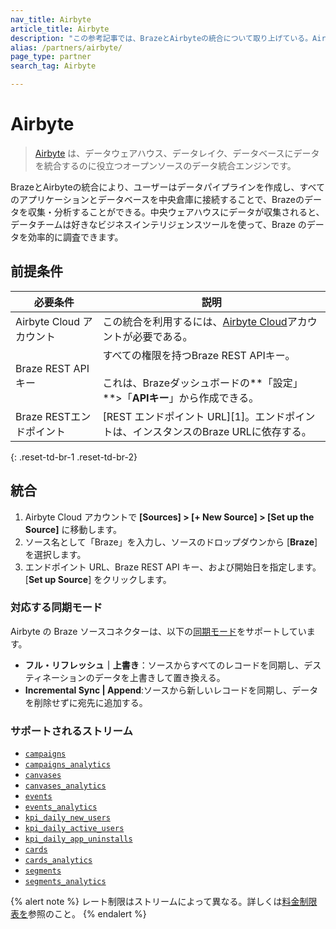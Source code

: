 ```yaml
---
nav_title: Airbyte
article_title: Airbyte
description: "この参考記事では、BrazeとAirbyteの統合について取り上げている。Airbyte はデータウェアハウス、データレイク、データベースにデータを統合するのに役立つオープンソースのデータ統合エンジンであり、Airbyte から Braze にリアルタイムのイベントが転送されます。"
alias: /partners/airbyte/
page_type: partner
search_tag: Airbyte

---
```


# Airbyte

> [Airbyte](https://airbyte.com/) は、データウェアハウス、データレイク、データベースにデータを統合するのに役立つオープンソースのデータ統合エンジンです。

BrazeとAirbyteの統合により、ユーザーはデータパイプラインを作成し、すべてのアプリケーションとデータベースを中央倉庫に接続することで、Brazeのデータを収集・分析することができる。中央ウェアハウスにデータが収集されると、データチームは好きなビジネスインテリジェンスツールを使って、Braze のデータを効率的に調査できます。

## 前提条件

| 必要条件 | 説明 |
| ----------- | ----------- |
| Airbyte Cloud アカウント | この統合を利用するには、[Airbyte Cloud](https://cloud.airbyte.io/workspaces)アカウントが必要である。 |
| Braze REST API キー | すべての権限を持つBraze REST APIキー。<br><br> これは、Brazeダッシュボードの**「設定」**>「**APIキー**」から作成できる。 |
| Braze RESTエンドポイント | \[REST エンドポイント URL][1]。エンドポイントは、インスタンスのBraze URLに依存する。 |
{: .reset-td-br-1 .reset-td-br-2}

## 統合

1. Airbyte Cloud アカウントで **\[Sources] > \[+ New Source] > \[Set up the Source]** に移動します。
2. ソース名として「Braze」を入力し、ソースのドロップダウンから \[**Braze**] を選択します。
3. エンドポイント URL、Braze REST API キー、および開始日を指定します。\[**Set up Source**] をクリックします。

### 対応する同期モード

Airbyte の Braze ソースコネクターは、以下の[同期モード](https://docs.airbyte.com/cloud/core-concepts#connection-sync-modes)をサポートしています。
- **フル・リフレッシュ｜上書き**：ソースからすべてのレコードを同期し、デスティネーションのデータを上書きして置き換える。
- **Incremental Sync | Append**:ソースから新しいレコードを同期し、データを削除せずに宛先に追加する。

### サポートされるストリーム

- [`campaigns`](https://documenter.getpostman.com/view/4689407/SVYrsdsG?version=latest#f3b0b3ef-04fb-4a31-8570-e6ad88dacb18)
- [`campaigns_analytics`](https://documenter.getpostman.com/view/4689407/SVYrsdsG?version=latest#c07b5ebd-0246-471e-b154-416d63ae28a1)
- [`canvases`](https://documenter.getpostman.com/view/4689407/SVYrsdsG?version=latest#e6c150d7-fceb-4b10-91e2-a9ca4d5806d1)
- [`canvases_analytics`](https://documenter.getpostman.com/view/4689407/SVYrsdsG?version=latest#0fd61e93-7edf-4d87-a8dc-052420aefb73)
- [`events`](https://documenter.getpostman.com/view/4689407/SVYrsdsG?version=latest#93ecd8a5-305d-4b72-ae33-2d74983255c1)
- [`events_analytics`](https://documenter.getpostman.com/view/4689407/SVYrsdsG?version=latest#0bd1ab63-d1a5-4301-8d17-246cf24a178c)
- [`kpi_daily_new_users`](https://documenter.getpostman.com/view/4689407/SVYrsdsG?version=latest#07756c39-cfa0-40a0-8101-03f8791cec01)
- [`kpi_daily_active_users`](https://documenter.getpostman.com/view/4689407/SVYrsdsG?version=latest#90a64560-65aa-4f71-a8ef-1edf49321986)
- [`kpi_daily_app_uninstalls`](https://documenter.getpostman.com/view/4689407/SVYrsdsG?version=latest#59c4d592-3e77-42f8-8ff1-d5d250acbeae)
- [`cards`](https://documenter.getpostman.com/view/4689407/SVYrsdsG?version=latest#9fa7a3bc-4a02-4de2-bc4c-8f111750665e)
- [`cards_analytics`](https://documenter.getpostman.com/view/4689407/SVYrsdsG?version=latest#9cdc3b1e-641e-4d62-b9e8-42d04ee9d4d8)
- [`segments`](https://documenter.getpostman.com/view/4689407/SVYrsdsG?version=latest#1349e6f4-3ce7-4e60-b3e9-951c99c0993f)
- [`segments_analytics`](https://documenter.getpostman.com/view/4689407/SVYrsdsG?version=latest#62d9d142-cdec-4aea-a287-c13efea7415e)

{% alert note %}
レート制限はストリームによって異なる。詳しくは[料金制限表を](https://www.braze.com/docs/api/api_limits/#rate-limits-by-request-type)参照のこと。
{% endalert %}